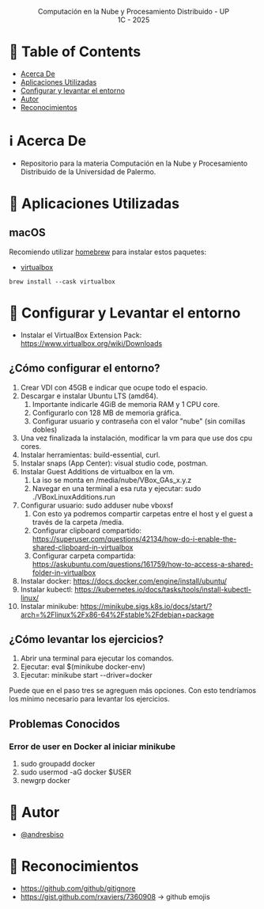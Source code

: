 <p align="center">
    Computación en la Nube y Procesamiento Distribuido - UP
    <br>
    1C - 2025
    <br>
</p>

# :pencil: Table of Contents

- [Acerca De](#about)
- [Aplicaciones Utilizadas](#applications)
- [Configurar y levantar el entorno](#configure_run_environment)
- [Autor](#author)
- [Reconocimientos](#acknowledgement)

# :information_source: Acerca De <a name = "about"></a>

- Repositorio para la materia Computación en la Nube y Procesamiento Distribuido de la Universidad de Palermo.

# :hammer: Aplicaciones Utilizadas <a name = "applications"></a>

## macOS

Recomiendo utilizar [homebrew](https://brew.sh/) para instalar estos paquetes:

- [virtualbox](https://formulae.brew.sh/cask/virtualbox#default)

```
brew install --cask virtualbox
```

# :hammer: Configurar y Levantar el entorno <a name = "configure_run_environment"></a>

- Instalar el VirtualBox Extension Pack: https://www.virtualbox.org/wiki/Downloads

## ¿Cómo configurar el entorno?
1. Crear VDI con 45GB e indicar que ocupe todo el espacio.
2. Descargar e instalar Ubuntu LTS (amd64).
    1. Importante indicarle 4GiB de memoria RAM y 1 CPU core.
    2. Configurarlo con 128 MB de memoria gráfica.
    3. Configurar usuario y contraseña con el valor "nube" (sin comillas dobles)
4. Una vez finalizada la instalación, modificar la vm para que use dos cpu cores.
5. Instalar herramientas: build-essential, curl.
6. Instalar snaps (App Center): visual studio code, postman.
7. Instalar Guest Additions de virtualbox en la vm.
    1. La iso se monta en /media/nube/VBox_GAs_x.y.z
    2. Navegar en una terminal a esa ruta y ejecutar: sudo ./VBoxLinuxAdditions.run
8. Configurar usuario: sudo adduser nube vboxsf
    1. Con esto ya podremos compartir carpetas entre el host y el guest a través de la carpeta /media.
    2. Configurar clipboard compartido: https://superuser.com/questions/42134/how-do-i-enable-the-shared-clipboard-in-virtualbox
    3. Configurar carpeta compartida: https://askubuntu.com/questions/161759/how-to-access-a-shared-folder-in-virtualbox
9. Instalar docker: https://docs.docker.com/engine/install/ubuntu/
10. Instalar kubectl: https://kubernetes.io/docs/tasks/tools/install-kubectl-linux/
11. Instalar minikube: https://minikube.sigs.k8s.io/docs/start/?arch=%2Flinux%2Fx86-64%2Fstable%2Fdebian+package

## ¿Cómo levantar los ejercicios?
1. Abrir una terminal para ejecutar los comandos.
2. Ejecutar: eval $(minikube docker-env)
3. Ejecutar: minikube start --driver=docker

Puede que en el paso tres se agreguen más opciones. Con esto tendríamos los mínimo necesario para levantar los ejercicios.

## Problemas Conocidos

### Error de user en Docker al iniciar minikube
1. sudo groupadd docker
2. sudo usermod -aG docker $USER
3. newgrp docker


# :speech_balloon: Autor <a name = "author"></a>

- [@andresbiso](https://github.com/andresbiso)

# :tada: Reconocimientos <a name = "acknowledgement"></a>

- https://github.com/github/gitignore
- https://gist.github.com/rxaviers/7360908 -> github emojis

